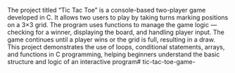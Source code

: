 The project titled “Tic Tac Toe” is a console-based two-player game developed in C. It allows two users to play by taking turns marking positions on a 3×3 grid. The program uses functions to manage the game logic — checking for a winner, displaying the board, and handling player input. The game continues until a player wins or the grid is full, resulting in a draw. This project demonstrates the use of loops, conditional statements, arrays, and functions in C programming, helping beginners understand the basic structure and logic of an interactive program# tic-tac-toe-game-
